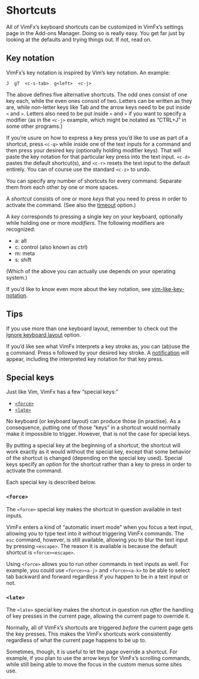 <!--
This is part of the VimFx documentation.
Copyright Simon Lydell 2015.
See the file README.md for copying conditions.
-->

# Shortcuts

All of VimFx’s keyboard shortcuts can be customized in VimFx’s settings page in
the Add-ons Manager. Doing so is really easy. You get far just by looking at the
defaults and trying things out. If not, read on.


## Key notation

VimFx’s key notation is inspired by Vim’s key notation. An example:

    J  gT  <c-s-tab>  g<left>  <c-j>

The above defines five alternative shortcuts. The odd ones consist of one key
each, while the even ones consist of two. Letters can be written as they are,
while non-letter keys like Tab and the arrow keys need to be put inside `<` and
`>`. Letters also need to be put inside `<` and `>` if you want to specify a
modifier (as in the `<c-j>` example, which might be notated as “CTRL+J” in some
other programs.)

If you’re usure on how to express a key press you’d like to use as part of a
shortcut, press `<c-q>` while inside one of the text inputs for a command and
then press your desired key (optionally holding modifier keys). That will paste
the key notation for that particular key press into the text input. `<c-d>`
pastes the default shortcut(s), and `<c-r>` resets the text input to the default
entirely. You can of course use the standard `<c-z>` to undo.

You can specify any number of shortcuts for every command. Separate them from
each other by one or more spaces.

A _shortcut_ consists of one or more _keys_ that you need to press in order to
activate the command. (See also the [timeout] option.)

A _key_ corresponds to pressing a single key on your keyboard, optionally while
holding one or more _modifiers._ The following modifiers are recognized:

- a: alt
- c: control (also known as ctrl)
- m: meta
- s: shift

(Which of the above you can actually use depends on your operating system.)

If you’d like to know even more about the key notation, see
[vim-like-key-notation].

[timeout]: options.md#timeout
[vim-like-key-notation]: https://github.com/lydell/vim-like-key-notation


## Tips

If you use more than one keyboard layout, remember to check out the [Ignore
keyboard layout] option.

If you’d like see what VimFx interprets a key stroke as, you can (ab)use the
[`m`] command. Press `m` followed by your desired key stroke. A [notification]
will appear, including the interpreted key notation for that key press.

[Ignore keyboard layout]: options.md#ignore-keyboard-layout
[`m`]: commands.md#marks-m-and-
[notification]: notifications.md


## Special keys

Just like Vim, VimFx has a few “special keys:”

- [`<force>`]
- [`<late>`]

No keyboard (or keyboard layout) can produce those (in practise). As a
consequence, putting one of those “keys” in a shortcut would normally make it
impossible to trigger. However, that is not the case for special keys.

By putting a special key at the beginning of a shortcut, the shortcut will work
exactly as it would without the special key, except that some behavior of the
shortcut is changed (depending on the special key used). Special keys specify an
_option_ for the shortcut rather than a key to press in order to activate the
command.

Each special key is described below.

[`<force>`]: #force
[`<late>`]: #late

### `<force>`

The `<force>` special key makes the shortcut in question available in text
inputs.

VimFx enters a kind of “automatic insert mode” when you focus a text input,
allowing you to type text into it without triggering VimFx commands. The `esc`
command, however, is still available, allowing you to blur the text input by
pressing `<escape>`. The reason it is available is because the default shortcut
is `<force><escape>`.

Using `<force>` allows you to run other commands in text inputs as well. For
example, you could use `<force><a-j>` and `<force><a-k>` to be able to select
tab backward and forward regardless if you happen to be in a text input or not.

### `<late>`

The `<late>` special key makes the shortcut in question run _after_ the handling
of key presses in the current page, allowing the current page to override it.

Normally, all of VimFx’s shortcuts are triggered _before_ the current page gets
the key presses. This makes the VimFx shortcuts work consistently regardless of
what the current page happens to be up to.

Sometimes, though, it is useful to let the page override a shortcut. For
example, if you plan to use the arrow keys for VimFx’s scrolling commands, while
still being able to move the focus in the custom menus some sites use.
